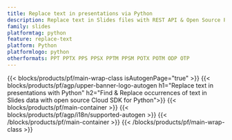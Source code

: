 ```yaml
---
title: Replace text in presentations via Python
description: Replace text in Slides files with REST API & Open Source Python SDK
family: slides
platformtag: python
feature: replace-text
platform: Python
platformlogo: python
otherformats: PPT PPTX PPS PPSX PPTM PPSM POTX POTM ODP OTP
---
```


{{< blocks/products/pf/main-wrap-class isAutogenPage="true" >}}
{{< blocks/products/pf/agp/upper-banner-logo-autogen h1="Replace text in presentations with Python" h2="Find & Replace occurrences of text in Slides data with open source Cloud SDK for Python">}}
{{< blocks/products/pf/main-container >}}
{{< blocks/products/pf/agp/i18n/supported-autogen >}}
{{< /blocks/products/pf/main-container >}}
{{< /blocks/products/pf/main-wrap-class >}}